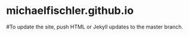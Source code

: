 # michaelfischler.github.io

#To update the site, push HTML or Jekyll updates to the master branch.
